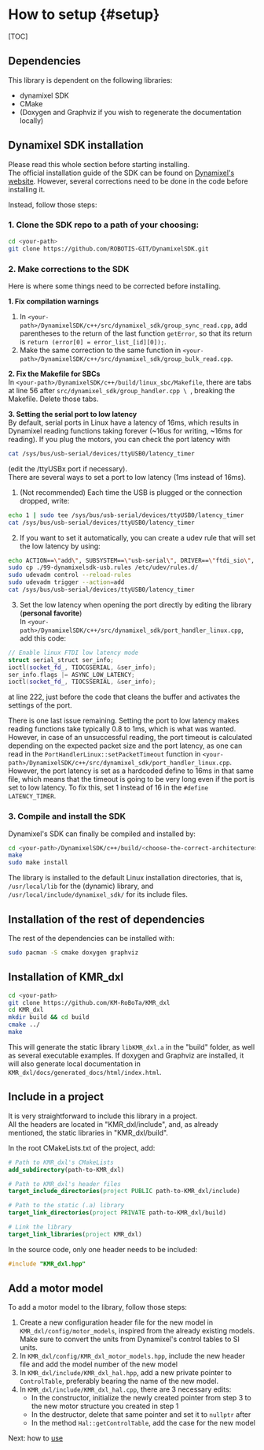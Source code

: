 # How to setup {#setup}
[TOC]

## Dependencies
This library is dependent on the following libraries:
- dynamixel SDK
- CMake
- (Doxygen and Graphviz if you wish to regenerate the documentation locally)

## Dynamixel SDK installation

Please read this whole section before starting installing.  <br /> 
The official installation guide of the SDK can be found on [Dynamixel's website](https://emanual.robotis.com/docs/en/software/dynamixel/dynamixel_sdk/overview/).
However, several corrections need to be done in the code before installing it. <br /> 

Instead, follow those steps: 
### 1. Clone the SDK repo to a path of your choosing:
```bash
cd <your-path>
git clone https://github.com/ROBOTIS-GIT/DynamixelSDK.git
```

### 2. Make corrections to the SDK
Here is where some things need to be corrected before installing.

**1. Fix compilation warnings** <br /> 
1. In ```<your-path>/DynamixelSDK/c++/src/dynamixel_sdk/group_sync_read.cpp```, add parentheses to the return of the last function ```getError```, so that its return is ```return (error[0] = error_list_[id][0]);```.
2. Make the same correction to the same function in ```<your-path>/DynamixelSDK/c++/src/dynamixel_sdk/group_bulk_read.cpp```.

**2. Fix the Makefile for SBCs** <br /> 
In ```<your-path>/DynamixelSDK/c++/build/linux_sbc/Makefile```, there are tabs at line 56 after ```src/dynamixel_sdk/group_handler.cpp \ ```, breaking the Makefile. Delete those tabs.

**3. Setting the serial port to low latency** <br /> 
By default, serial ports in Linux have a latency of 16ms, which results in Dynamixel reading functions taking forever (~16us for writing, ~16ms for reading). If you plug the motors, you can check the port latency with 
```bash
cat /sys/bus/usb-serial/devices/ttyUSB0/latency_timer
```
(edit the /ttyUSBx port if necessary). <br /> 
There are several ways to set a port to low latency (1ms instead of 16ms).
1. (Not recommended) Each time the USB is plugged or the connection dropped, write:
```bash
echo 1 | sudo tee /sys/bus/usb-serial/devices/ttyUSB0/latency_timer
cat /sys/bus/usb-serial/devices/ttyUSB0/latency_timer
```
2. If you want to set it automatically, you can create a udev rule that will set the low latency by using:
```bash
echo ACTION==\"add\", SUBSYSTEM==\"usb-serial\", DRIVER==\"ftdi_sio\", ATTR{latency_timer}=\"1\" > 99-dynamixelsdk-usb.rules
sudo cp ./99-dynamixelsdk-usb.rules /etc/udev/rules.d/
sudo udevadm control --reload-rules
sudo udevadm trigger --action=add
cat /sys/bus/usb-serial/devices/ttyUSB0/latency_timer
```
3. Set the low latency when opening the port directly by editing the library (**personal favorite**) <br />
In ```<your-path>/DynamixelSDK/c++/src/dynamixel_sdk/port_handler_linux.cpp```, add this code:
```cpp
// Enable linux FTDI low latency mode
struct serial_struct ser_info;
ioctl(socket_fd_, TIOCGSERIAL, &ser_info);
ser_info.flags |= ASYNC_LOW_LATENCY;
ioctl(socket_fd_, TIOCSSERIAL, &ser_info);
```
at line 222, just before the code that cleans the buffer and activates the settings of the port.

There is one last issue remaining. Setting the port to low latency makes reading functions take typically 0.8 to 1ms, which is what was wanted. However, in case of an unsuccessful reading, the port timeout is calculated depending on the expected packet size and the port latency, as one can read in the ```PortHandlerLinux::setPacketTimeout``` function in ```<your-path>/DynamixelSDK/c++/src/dynamixel_sdk/port_handler_linux.cpp```. <br /> 
However, the port latency is set as a hardcoded define to 16ms in that same file, which means that the timeout is going to be very long even if the port is set to low latency. To fix this, set 1 instead of 16 in the ```#define LATENCY_TIMER```.


### 3. Compile and install the SDK
Dynamixel's SDK can finally be compiled and installed by:
```bash
cd <your-path>/DynamixelSDK/c++/build/<choose-the-correct-architecture>
make
sudo make install
```
The library is installed to the default Linux installation directories, that is, ```/usr/local/lib``` for the (dynamic) library, and ```/usr/local/include/dynamixel_sdk/``` for its include files.

## Installation of the rest of dependencies
The rest of the dependencies can be installed with:
```bash
sudo pacman -S cmake doxygen graphviz
```

## Installation of KMR_dxl
```bash
cd <your-path>
git clone https://github.com/KM-RoBoTa/KMR_dxl
cd KMR_dxl
mkdir build && cd build
cmake ../
make
```
This will generate the static library ```libKMR_dxl.a``` in the "build" folder, as well as several executable examples. If doxygen and Graphviz are installed, it will also generate local documentation in ```KMR_dxl/docs/generated_docs/html/index.html```.

## Include in a project
It is very straightforward to include this library in a project. <br /> 
All the headers are located in "KMR_dxl/include", and, as already mentioned, the static libraries in "KMR_dxl/build".

In the root CMakeLists.txt of the project, add:
```cmake
# Path to KMR_dxl's CMakeLists
add_subdirectory(path-to-KMR_dxl)

# Path to KMR_dxl's header files
target_include_directories(project PUBLIC path-to-KMR_dxl/include)

# Path to the static (.a) library
target_link_directories(project PRIVATE path-to-KMR_dxl/build)

# Link the library
target_link_libraries(project KMR_dxl)

```

In the source code, only one header needs to be included:
```cpp
#include "KMR_dxl.hpp"
```

## Add a motor model
To add a motor model to the library, follow those steps:
1. Create a new configuration header file for the new model in ```KMR_dxl/config/motor_models```, inspired from the already existing models. Make sure to convert the units from Dynamixel's control tables to SI units.
2. In ```KMR_dxl/config/KMR_dxl_motor_models.hpp```, include the new header file and add the model number of the new model
3. In ```KMR_dxl/include/KMR_dxl_hal.hpp```, add a new private pointer to ```ControlTable```, preferably bearing the name of the new model. 
4. In ```KMR_dxl/include/KMR_dxl_hal.cpp```, there are 3 necessary edits:
    - In the constructor, initialize the newly created pointer from step 3 to the new motor structure you created in step 1
    - In the destructor, delete that same pointer and set it to ```nullptr``` after
    - In the method ```Hal::getControlTable```, add the case for the new model


Next: how to [use](use.md)